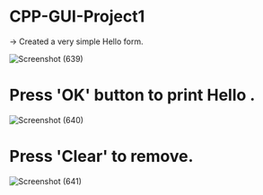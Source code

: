 # CPP-GUI-Project1
 
-> Created a very simple Hello <Your Name> form.
  
![Screenshot (639)](https://user-images.githubusercontent.com/87273902/158232031-9ae70dc7-3dff-4a19-9964-25bc0b0953c7.png)

# Press 'OK' button to print Hello <Your Name>.
![Screenshot (640)](https://user-images.githubusercontent.com/87273902/158232097-8a681fee-3507-41ce-a425-0ad5d3c38d1f.png)

# Press 'Clear' to remove.
![Screenshot (641)](https://user-images.githubusercontent.com/87273902/158232146-1b786b80-e3e6-4725-a5f9-ae7bd10439e6.png)

